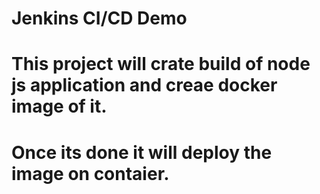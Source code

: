 # Jenkins CI/CD Demo
# This project will crate build of node js application and creae docker image of it.
# Once its done it will deploy the image on contaier.